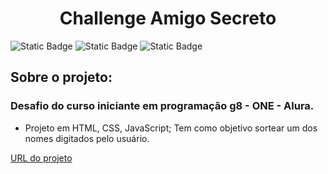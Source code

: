 <h1 align="center"> Challenge Amigo Secreto </h1>

![Static Badge](https://img.shields.io/badge/HTML-blue) ![Static Badge](https://img.shields.io/badge/CSS-GREEN)  ![Static Badge](https://img.shields.io/badge/JavaScript-yellow)

<h2>Sobre o projeto: </h2>

<h3> Desafio do curso iniciante em programação g8 - ONE - Alura. </h3>

* Projeto em HTML, CSS, JavaScript; Tem como objetivo sortear um dos nomes digitados pelo usuário.

[URL do projeto](https://fonsecabeatriz.github.io/challenge-amigo-secreto/)

  
 


 
